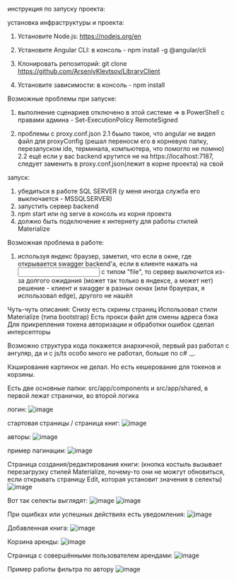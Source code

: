 инструкция по запуску проекта:

установка инфраструктуры и проекта:
1. Установите Node.js: https://nodejs.org/en

2. Установите Angular CLI: в консоль - npm install -g @angular/cli

3. Клонировать репозиторий: git clone https://github.com/ArseniyKlevtsov/LibraryClient
  
5. Установите зависимости: в консоль - npm install

Возможные проблемы при запуске:
1.  выполнение сценариев отключено в этой системе => в PowerShell с правами админа - Set-ExecutionPolicy RemoteSigned

2.  проблемы с proxy.conf.json
  2.1 бьыло такое, что angular не видел файл для proxyConfig
    (решал переносм его в корневую папку, перезапуском ide, терминала, компьютера, что помогло не помню)
  2.2 ещё если у вас backend крутится не на https://localhost:7187, следует заменить в proxy.conf.json(лежит в корне проекта) на свой

 запуск:
 1. убедиться в работе SQL SERVER (у меня иногда служба его выключается - MSSQLSERVER)
 2.  запустить сервер backend
 3. npm start или ng serve в консоль из корня проекта
 4.  должно быть подключение к интернету для работы стилей Materialize

Возможная проблема в работе:
  1. используя яндекс браузер, заметил, что если в окне, где открывается swagger backend'a, если в клиенте нажать на <input> с типом "file", то сервер выключится из-за долгого ожидания
     (может так только в яндексе, а может нет) решение - клиент и swagger в разных окнах (или брауерах, я использовал edge), другого не нашёл


Чуть-чуть описания:
Снизу есть скрины страниц
Использовал стили Materialize (типа bootstrap)
Есть прокси файл для смены адреса бэка
Для прикрепления токена авторизации и обработки ошибок сделал интерсепторы

Возможно структура кода покажется анархичной, первый раз работал с ангуляр, да и с js/ts особо много не работал, больше по c# ._.

Кэширование картинок не делал. Но есть кешерование для токенов и корзины.

Есть две основные папки: src/app/components и src/app/shared, в первой лежат странички, во второй логика 

логин:
![image](https://github.com/user-attachments/assets/77eb5ef2-1101-4941-b6f3-7add48e01c72)

стартовая страницы / страница книг:
![image](https://github.com/user-attachments/assets/89959107-1f3e-4a5a-b8d0-33c1a6d76b22)

авторы:
![image](https://github.com/user-attachments/assets/9124ea19-f024-46a4-8ec1-fa065b269ca9)

пример пагинации:
![image](https://github.com/user-attachments/assets/f553d5c0-1ae9-4977-b98d-145a04ab4baa)

Страница создания/редактирования книги:
(кнопка костыль вызывает перезагрузку стилей Materialize, почему-то они не можгут обновиться, если открывать страницу Edit, которая установит значения в селекты)
![image](https://github.com/user-attachments/assets/9f30329c-03e8-4715-bdf8-f0aa89fa7df9)

Вот так селекты выглядят: 
![image](https://github.com/user-attachments/assets/00ef3366-2418-4c98-99a9-b22b2802234d)
![image](https://github.com/user-attachments/assets/8fb3c831-73ba-4648-89d1-a0dd091c63dc)

При ошибках или успешных действиях есть уведомления:
![image](https://github.com/user-attachments/assets/2b81e6b4-8c01-45f2-b0ae-56e0c449c768)

Добавленная книга: 
![image](https://github.com/user-attachments/assets/6983904f-c016-4f85-9e84-1552fa284217)

Корзина аренды:
![image](https://github.com/user-attachments/assets/e3907080-29f4-424d-9840-c36cac9ea874)

Страница с совершёнными пользователем арендами:
![image](https://github.com/user-attachments/assets/f0145fcd-dd37-4934-9c7d-52a058949cfb)

Пример работы фильтра по автору
![image](https://github.com/user-attachments/assets/1e168a70-54d3-4c9e-aace-6235136e8c48)








